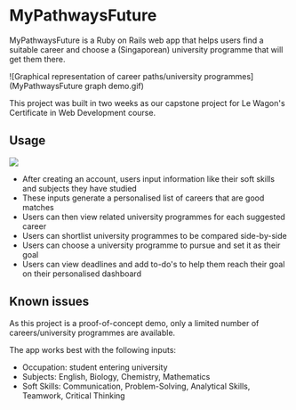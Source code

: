 # MyPathwaysFuture

MyPathwaysFuture is a Ruby on Rails web app that helps users find a suitable career and choose a (Singaporean) university programme that will get them there.

![Graphical representation of career paths/university programmes](MyPathwaysFuture graph demo.gif)

This project was built in two weeks as our capstone project for Le Wagon's Certificate in Web Development course.

## Usage

[![](https://markdown-videos.deta.dev/youtube/Jxa7PFylvis)](https://www.youtube.com/watch?v=Jxa7PFylvis)

- After creating an account, users input information like their soft skills and subjects they have studied
- These inputs generate a personalised list of careers that are good matches
- Users can then view related university programmes for each suggested career
- Users can shortlist university programmes to be compared side-by-side
- Users can choose a university programme to pursue and set it as their goal
- Users can view deadlines and add to-do's to help them reach their goal on their personalised dashboard

## Known issues

As this project is a proof-of-concept demo, only a limited number of careers/university programmes are available.

The app works best with the following inputs:

- Occupation: student entering university
- Subjects: English, Biology, Chemistry, Mathematics
- Soft Skills: Communication, Problem-Solving, Analytical Skills, Teamwork, Critical Thinking
